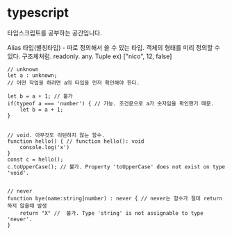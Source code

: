 # typescript

타입스크립트를 공부하는 공간입니다.  

Alias 타입(별칭타입) - 따로 정의해서 쓸 수 있는 타입. 객체의 형태를 미리 정의할 수 있다. 구조체처럼. 
readonly. 
any. 
Tuple ex) ["nico", 12, false]  

```
// unknown  
let a : unknown;
// 어떤 작업을 하려면 a의 타입을 먼저 확인해야 한다.

let b = a + 1; // 불가
if(typeof a === 'number') { // 가능. 조건문으로 a가 숫자임을 확인했기 때문.
    let b = a + 1;
}


// void. 아무것도 리턴하지 않는 함수.
function hello() { // function hello(): void
    console.log('x')
}
const c = hello();
c.toUpperCase(); // 불가. Property 'toUpperCase' does not exist on type 'void'.


// never
function bye(name:string|number) : never { // never는 함수가 절대 return 하지 않을때 발생
    return "X" //  불가. Type 'string' is not assignable to type 'never'.
}
```

